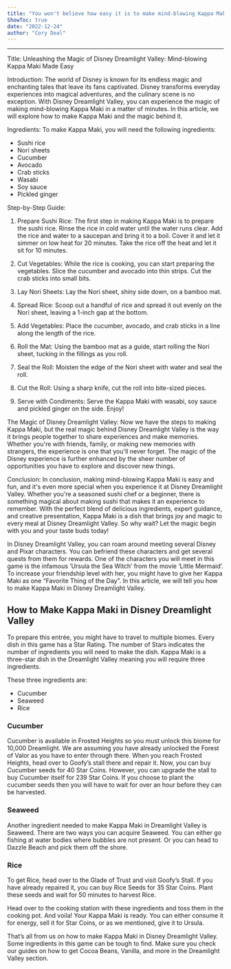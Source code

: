 ```yaml
---
title: "You won't believe how easy it is to make mind-blowing Kappa Maki in the magical Disney Dreamlight Valley!"
ShowToc: true 
date: "2022-12-24"
author: "Cory Deal"
---
```

*****
Title: Unleashing the Magic of Disney Dreamlight Valley: Mind-blowing Kappa Maki Made Easy

Introduction:
The world of Disney is known for its endless magic and enchanting tales that leave its fans captivated. Disney transforms everyday experiences into magical adventures, and the culinary scene is no exception. With Disney Dreamlight Valley, you can experience the magic of making mind-blowing Kappa Maki in a matter of minutes. In this article, we will explore how to make Kappa Maki and the magic behind it.

Ingredients:
To make Kappa Maki, you will need the following ingredients:

- Sushi rice
- Nori sheets
- Cucumber
- Avocado
- Crab sticks
- Wasabi
- Soy sauce
- Pickled ginger

Step-by-Step Guide:
1. Prepare Sushi Rice:
The first step in making Kappa Maki is to prepare the sushi rice. Rinse the rice in cold water until the water runs clear. Add the rice and water to a saucepan and bring it to a boil. Cover it and let it simmer on low heat for 20 minutes. Take the rice off the heat and let it sit for 10 minutes.

2. Cut Vegetables:
While the rice is cooking, you can start preparing the vegetables. Slice the cucumber and avocado into thin strips. Cut the crab sticks into small bits.

3. Lay Nori Sheets:
Lay the Nori sheet, shiny side down, on a bamboo mat.

4. Spread Rice:
Scoop out a handful of rice and spread it out evenly on the Nori sheet, leaving a 1-inch gap at the bottom.

5. Add Vegetables:
Place the cucumber, avocado, and crab sticks in a line along the length of the rice.

6. Roll the Mat:
Using the bamboo mat as a guide, start rolling the Nori sheet, tucking in the fillings as you roll.

7. Seal the Roll:
Moisten the edge of the Nori sheet with water and seal the roll.

8. Cut the Roll:
Using a sharp knife, cut the roll into bite-sized pieces.

9. Serve with Condiments:
Serve the Kappa Maki with wasabi, soy sauce and pickled ginger on the side. Enjoy!

The Magic of Disney Dreamlight Valley:
Now we have the steps to making Kappa Maki, but the real magic behind Disney Dreamlight Valley is the way it brings people together to share experiences and make memories. Whether you're with friends, family, or making new memories with strangers, the experience is one that you'll never forget. The magic of the Disney experience is further enhanced by the sheer number of opportunities you have to explore and discover new things.

Conclusion:
In conclusion, making mind-blowing Kappa Maki is easy and fun, and it's even more special when you experience it at Disney Dreamlight Valley. Whether you're a seasoned sushi chef or a beginner, there is something magical about making sushi that makes it an experience to remember. With the perfect blend of delicious ingredients, expert guidance, and creative presentation, Kappa Maki is a dish that brings joy and magic to every meal at Disney Dreamlight Valley. So why wait? Let the magic begin with you and your taste buds today!


In Disney Dreamlight Valley, you can roam around meeting several Disney and Pixar characters. You can befriend these characters and get several quests from them for rewards. One of the characters you will meet in this game is the infamous ‘Ursula the Sea Witch’ from the movie ‘Little Mermaid’. To increase your friendship level with her, you might have to give her Kappa Maki as one “Favorite Thing of the Day”. In this article, we will tell you how to make Kappa Maki in Disney Dreamlight Valley.
 
## How to Make Kappa Maki in Disney Dreamlight Valley
 

 
To prepare this entrée, you might have to travel to multiple biomes. Every dish in this game has a Star Rating. The number of Stars indicates the number of ingredients you will need to make the dish. Kappa Maki is a three-star dish in the Dreamlight Valley meaning you will require three ingredients.
 
These three ingredients are:
 
- Cucumber
 - Seaweed
 - Rice

 
### Cucumber
 
Cucumber is available in Frosted Heights so you must unlock this biome for 10,000 Dreamlight. We are assuming you have already unlocked the Forest of Valor as you have to enter through there. When you reach Frosted Heights, head over to Goofy’s stall there and repair it. Now, you can buy Cucumber seeds for 40 Star Coins. However, you can upgrade the stall to buy Cucumber itself for 239 Star Coins. If you choose to plant the cucumber seeds then you will have to wait for over an hour before they can be harvested.
 
### Seaweed
 
Another ingredient needed to make Kappa Maki in Dreamlight Valley is Seaweed. There are two ways you can acquire Seaweed. You can either go fishing at water bodies where bubbles are not present. Or you can head to Dazzle Beach and pick them off the shore.
 
### Rice
 
To get Rice, head over to the Glade of Trust and visit Goofy’s Stall. If you have already repaired it, you can buy Rice Seeds for 35 Star Coins. Plant these seeds and wait for 50 minutes to harvest Rice.
 
Head over to the cooking station with these ingredients and toss them in the cooking pot. And voila! Your Kappa Maki is ready. You can either consume it for energy, sell it for Star Coins, or as we mentioned, give it to Ursula.
 
That’s all from us on how to make Kappa Maki in Disney Dreamlight Valley. Some ingredients in this game can be tough to find. Make sure you check our guides on how to get Cocoa Beans, Vanilla, and more in the Dreamlight Valley section.




